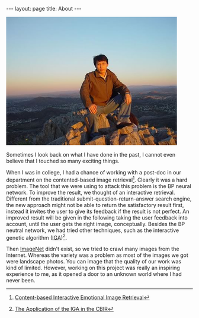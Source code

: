 --- layout: page title: About ---


<!-- Before I came to the U.S., I had got my B.S. and M.S. from <a
href="http://cs11.ustc.edu.cn/en/more.php?siteid=573&amp;tplset=depte1&
amp;catalogid=575&amp;pid=573" rel="nofollow" target="_blank">the
Computer Science Department</a> at <a href="http://www.ustc.edu.cn/en/"
rel="nofollow" target="_blank">University of Science and Technology of
China</a>.  In Fall 2004, I joined <a
href="http://sci.asu.edu/about/cse.php" rel="nofollow"
target="_blank">the Computer Science and Engineering Department</a> at
<a href="http://www.asu.edu/" rel="nofollow" target="_blank">Arizona
State University</a> as a graduate student. This is the beginning of my
journey towards a Ph.D. -->

![Alt text](/public/qiyan2.jpg "CamelBack@Pheonix")

Sometimes I look back on what I have done in the past, I cannot even 
believe that I touched so many exciting things.

When I was in college, I had a chance of working with a post-doc in our
department on the contented-based image retrieval[^1]. Clearly it was a
hard problem. The tool that we were using to attack this problem is the
BP neural network. To improve the result, we thought of an interactive
retrieval. Different from the traditional submit-question-return-answer
search engine, the new approach might not be able to return the
satisfactory result first, instead it invites the user to give its
feedback if the result is not perfect. An improved result will be given
in the following taking the user feedback into account, until the user
gets the right image, conceptually. Besides the BP neutral network, we
had tried other techniques, such as the interactive genetic algorithm
([IGA](http://en.wikipedia.org/wiki/Interactive_evolutionary_computation#IGA))[^2].

Then [ImageNet](www.image-net.org/) didn't exist, so we tried to crawl
many images from the Internet. Whereas the variety was a problem as most
of the images we got were landscape photos. You can image that the
quality of our work was kind of limited. However, working on this
project was really an inspiring experience to me, as it opened a door to
an unknown world where I had never been. 



[^1]: [Content-based Interactive Emotional Image Retrieval](http://www.cqvip.com/Read/Read.aspx?id=5868569)
[^2]: [The Application of the IGA in the CBIR](http://www.cqvip.com/qk/90287x/200401/9625006.html)